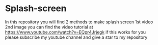 # Splash-screen
In this repository you will find 2 methods to make splash screen 1st video 2nd image  you can find the video tutorial  at  https://www.youtube.com/watch?v=EQpr4Jrjegk                  if this works for you please subscribe my youtube channel and give a star to my repository 
